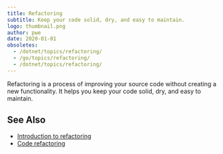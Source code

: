 ```yaml
---
title: Refactoring
subtitle: Keep your code solid, dry, and easy to maintain.
logo: thumbnail.png
author: pwe
date: 2020-01-01
obsoletes:
  - /dotnet/topics/refactoring/
  - /go/topics/refactoring/
  - /dotnet/topics/refactoring/
---
```


Refactoring is a process of improving your source code without creating a new functionality.
It helps you keep your code solid, dry, and easy to maintain.

## See Also

- [Introduction to refactoring](https://www.jetbrains.com/help/idea/tutorial-introduction-to-refactoring.html)
- [Code refactoring](https://www.jetbrains.com/help/idea/refactoring-source-code.html)
